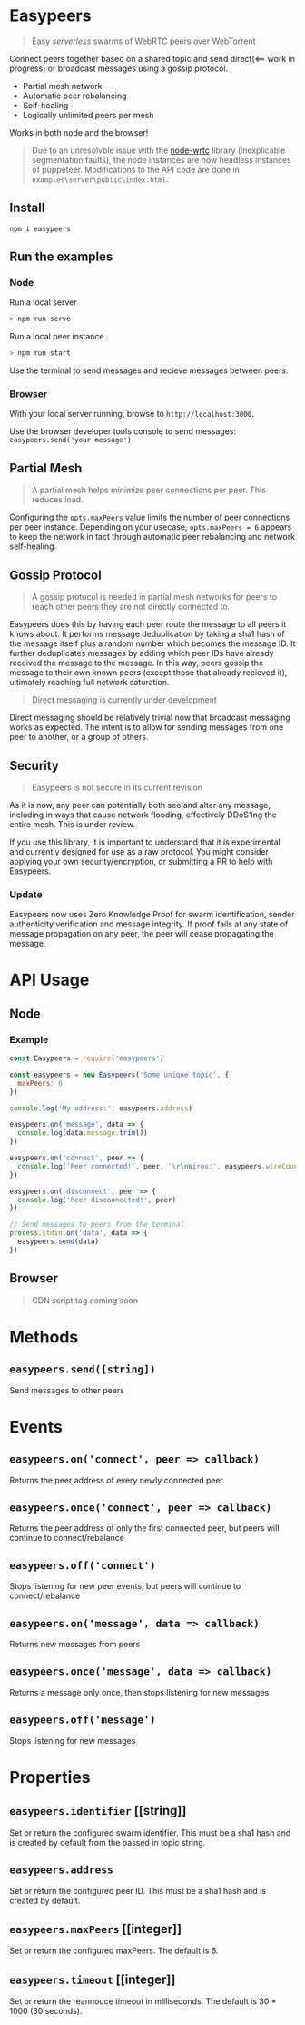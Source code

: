 # Easypeers
> Easy *serverless* swarms of WebRTC peers over WebTorrent

Connect peers together based on a shared topic and send direct(<== work in progress) or broadcast messages using a gossip protocol.

- Partial mesh network
- Automatic peer rebalancing
- Self-healing
- Logically unlimited peers per mesh

Works in both node and the browser!

> Due to an unresolvble issue with the [node-wrtc](https://github.com/node-webrtc/node-webrtc) library (inexplicable segmentation faults), the node instances are now headless instances of puppeteer. Modifications to the API code are done in `examples\server\public\index.html`.

## Install
```
npm i easypeers
```
## Run the examples
### Node
Run a local server
```js
> npm run serve
```

Run a local peer instance.
```js
> npm run start
```
Use the terminal to send messages and recieve messages between peers.

### Browser
With your local server running, browse to `http://localhost:3000`.

Use the browser developer tools console to send messages: `easypeers.send('your message')`

## Partial Mesh
> A partial mesh helps minimize peer connections per peer. This reduces load.

Configuring the `opts.maxPeers` value limits the number of peer connections per peer instance. Depending on your usecase, `opts.maxPeers = 6` appears to keep the network in tact through automatic peer rebalancing and network self-healing.

## Gossip Protocol
> A gossip protocol is needed in partial mesh networks for peers to reach other peers they are not directly connected to.

Easypeers does this by having each peer route the message to all peers it knows about. It performs message deduplication by taking a sha1 hash of the message itself plus a random number which becomes the message ID. It further deduplicates messages by adding which peer IDs have already received the message to the message. In this way, peers gossip the message to their own known peers (except those that already recieved it), ultimately reaching full network saturation.

> Direct messaging is currently under development

Direct messaging should be relatively trivial now that broadcast messaging works as expected. The intent is to allow for sending messages from one peer to another, or a group of others.

## Security
> Easypeers is not secure in its current revision

As it is now, any peer can potentially both see and alter any message, including in ways that cause network flooding, effectively DDoS'ing the entire mesh. This is under review.

If you use this library, it is important to understand that it is experimental and currently designed for use as a raw protocol. You might consider applying your own security/encryption, or submitting a PR to help with Easypeers.

### Update
Easypeers now uses Zero Knowledge Proof for swarm identification, sender authenticity verification and message integrity. If proof fails at any state of message propagation on any peer, the peer will cease propagating the message.


# API Usage
## Node
### Example
```js
const Easypeers = require('easypeers')

const easypeers = new Easypeers('Some unique topic', {
  maxPeers: 6
})

console.log('My address:', easypeers.address)

easypeers.on('message', data => {
  console.log(data.message.trim())
})

easypeers.on('connect', peer => {
  console.log('Peer connected!', peer, '\r\nWires:', easypeers.wireCount)
})

easypeers.on('disconnect', peer => {
  console.log('Peer disconnected!', peer)
})

// Send messages to peers from the terminal
process.stdin.on('data', data => {
  easypeers.send(data)
})
```

## Browser
> CDN script tag coming soon

# Methods
## `easypeers.send([string])`
Send messages to other peers

# Events
## `easypeers.on('connect', peer => callback)`
Returns the peer address of every newly connected peer

## `easypeers.once('connect', peer => callback)`
Returns the peer address of only the first connected peer, but peers will continue to connect/rebalance

## `easypeers.off('connect')`
Stops listening for new peer events, but peers will continue to connect/rebalance

## `easypeers.on('message', data => callback)`
Returns new messages from peers

## `easypeers.once('message', data => callback)`
Returns a message only once, then stops listening for new messages

## `easypeers.off('message')`
Stops listening for new messages

# Properties
## `easypeers.identifier` [[string]]
Set or return the configured swarm identifier. This must be a sha1 hash and is created by default from the passed in topic string.

## `easypeers.address`
Set or return the configured peer ID. This must be a sha1 hash and is created by default.

## `easypeers.maxPeers` [[integer]]
Set or return the configured maxPeers. The default is 6.

## `easypeers.timeout` [[integer]]
Set or return the reannouce timeout in milliseconds. The default is 30 * 1000 (30 seconds).

